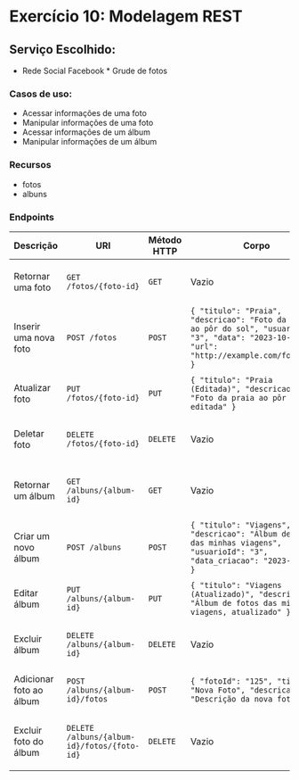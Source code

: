 # Exercício 10: Modelagem REST

## Serviço Escolhido:

* Rede Social Facebook
      * Grude de fotos

### Casos de uso:

- Acessar informações de uma foto
- Manipular informações de uma foto
- Acessar informações de um álbum
- Manipular informações de um álbum

### Recursos

- fotos
- albuns

### Endpoints

| Descrição                    | URI                       | Método HTTP | Corpo                                                                                                       | Resposta Esperada | Erros Esperados                                  |
|------------------------------|---------------------------|-------------|-------------------------------------------------------------------------------------------------------------|--------------------|-------------------------------------------------|
| Retornar uma foto            | `GET /fotos/{foto-id}`    | `GET`       | Vazio                                                                                                       | `200 OK`           | `404 Not Found` - foto não foi encontrada.      |
| Inserir uma nova foto        | `POST /fotos`             | `POST`      | `{ "titulo": "Praia", "descricao": "Foto da praia ao pôr do sol", "usuarioId": "3", "data": "2023-10-30", "url": "http://example.com/foto.jpg" }` | `201 Created`       | `400 Bad Request` - dados inválidos.            |
| Atualizar foto               | `PUT /fotos/{foto-id}`    | `PUT`       | `{ "titulo": "Praia (Editada)", "descricao": "Foto da praia ao pôr do sol, editada" }`                    | `200 OK`           | `404 Not Found` - foto não foi encontrada.      |
| Deletar foto                 | `DELETE /fotos/{foto-id}` | `DELETE`    | Vazio                                                                                                       | `204 No Content`    | `404 Not Found` - foto não foi encontrada.      |
| Retornar um álbum            | `GET /albuns/{album-id}`  | `GET`       | Vazio                                                                                                       | `200 OK`           | `404 Not Found` - álbum não foi encontrado.     |
| Criar um novo álbum          | `POST /albuns`            | `POST`      | `{ "titulo": "Viagens", "descricao": "Álbum de fotos das minhas viagens", "usuarioId": "3", "data_criacao": "2023-10-30" }` | `201 Created`       | `400 Bad Request` - dados inválidos.            |
| Editar álbum                 | `PUT /albuns/{album-id}`  | `PUT`       | `{ "titulo": "Viagens (Atualizado)", "descricao": "Álbum de fotos das minhas viagens, atualizado" }`   | `200 OK`           | `404 Not Found` - álbum não encontrado.         |
| Excluir álbum                | `DELETE /albuns/{album-id}`| `DELETE`    | Vazio                                                                                                       | `204 No Content`    | `404 Not Found` - álbum não encontrado.         |
| Adicionar foto ao álbum      | `POST /albuns/{album-id}/fotos` | `POST`  | `{ "fotoId": "125", "titulo": "Nova Foto", "descricao": "Descrição da nova foto" }`                     | `201 Created`       | `404 Not Found` - álbum não encontrado.         |
| Excluir foto do álbum        | `DELETE /albuns/{album-id}/fotos/{foto-id}` | `DELETE` | Vazio                                                                                                       | `204 No Content`    | `404 Not Found` - álbum ou foto não encontrada. |
